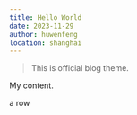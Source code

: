 ```yaml
---
title: Hello World
date: 2023-11-29
author: huwenfeng
location: shanghai
---
```


> This is official blog theme.

My content.



a row 